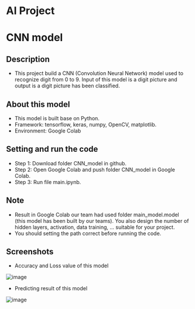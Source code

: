 # AI Project
# CNN model
## Description
+ This project build a CNN (Convolution Neural Network) model used to recognize digit from 0 to 9. Input of this model is a digit picture and output is a digit picture has been classified.
## About this model
+ This model is built base on Python.
+ Framework: tensorflow, keras, numpy, OpenCV, matplotlib.
+ Environment: Google Colab
## Setting and run the code
+ Step 1: Download folder CNN_model in github.
+ Step 2: Open Google Colab and push folder CNN_model in Google Colab.
+ Step 3: Run file main.ipynb.
## Note
+ Result in Google Colab our team had used folder main_model.model (this model has been built by our teams). You also design the number of hidden layers, activation, data training, ... suitable for your project.
+ You should setting the path correct before running the code.
## Screenshots
+ Accuracy and Loss value of this model

![image](https://github.com/LangNhatTan/CNN_model_Recongnize_digit/assets/93020907/b1faa9d6-1a47-4e4c-a750-23d98712a465)

+ Predicting result of this model

![image](https://github.com/LangNhatTan/CNN_model_Recongnize_digit/assets/93020907/2812c4a2-9621-4279-8f9d-ef6188342c65)

